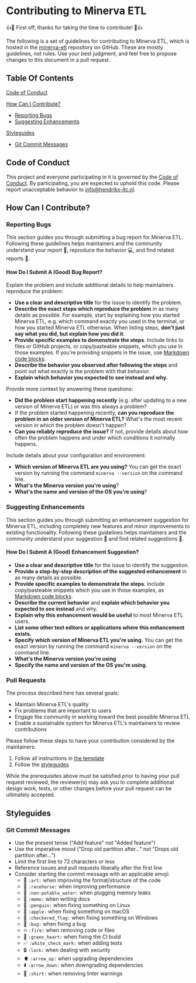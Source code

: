 # Contributing to Minerva ETL

:+1::tada: First off, thanks for taking the time to contribute! :tada::+1:

The following is a set of guidelines for contributing to Minerva ETL, which is
hosted in the [minerva-etl](https://github.com/hendrikx-itc/minerva-etl)
repository on GitHub. These are mostly guidelines, not rules. Use your best
judgment, and feel free to propose changes to this document in a pull request.

## Table Of Contents

[Code of Conduct](#code-of-conduct)

[How Can I Contribute?](#how-can-i-contribute)
  * [Reporting Bugs](#reporting-bugs)
  * [Suggesting Enhancements](#suggesting-enhancements)

[Styleguides](#styleguides)
  * [Git Commit Messages](#git-commit-messages)

## Code of Conduct

This project and everyone participating in it is governed by the [Code of
Conduct](CODE_OF_CONDUCT.md). By participating, you are expected to uphold this
code. Please report unacceptable behavior to
[info@hendrikx-itc.nl](mailto:info@hendrikx-itc.nl).

## How Can I Contribute?

### Reporting Bugs

This section guides you through submitting a bug report for Minerva ETL.
Following these guidelines helps maintainers and the community understand your
report :pencil:, reproduce the behavior :computer:, and find related reports
:mag_right:.

#### How Do I Submit A (Good) Bug Report?

Explain the problem and include additional details to help maintainers
reproduce the problem:

* **Use a clear and descriptive title** for the issue to identify the problem.
* **Describe the exact steps which reproduce the problem** in as many details
  as possible. For example, start by explaining how you started Minerva ETL,
  e.g.  which command exactly you used in the terminal, or how you started
  Minerva ETL otherwise. When listing steps, **don't just say what you did, but
  explain how you did it**.
* **Provide specific examples to demonstrate the steps**. Include links to
  files or GitHub projects, or copy/pasteable snippets, which you use in those
  examples. If you're providing snippets in the issue, use [Markdown code
  blocks](https://help.github.com/articles/markdown-basics/#multiple-lines).
* **Describe the behavior you observed after following the steps** and point
  out what exactly is the problem with that behavior.
* **Explain which behavior you expected to see instead and why.**

Provide more context by answering these questions:

* **Did the problem start happening recently** (e.g. after updating to a new
  version of Minerva ETL) or was this always a problem?
* If the problem started happening recently, **can you reproduce the problem in
  an older version of Minerva ETL?** What's the most recent version in which the
  problem doesn't happen?
* **Can you reliably reproduce the issue?** If not, provide details about how
  often the problem happens and under which conditions it normally happens.

Include details about your configuration and environment:

* **Which version of Minerva ETL are you using?** You can get the exact version by
  running the command `minerva --version` on the command line.
* **What's the Minerva version you're using**?
* **What's the name and version of the OS you're using**?

### Suggesting Enhancements

This section guides you through submitting an enhancement suggestion for
Minerva ETL, including completely new features and minor improvements to existing
functionality. Following these guidelines helps maintainers and the community
understand your suggestion :pencil: and find related suggestions :mag_right:.

#### How Do I Submit A (Good) Enhancement Suggestion?

* **Use a clear and descriptive title** for the issue to identify the suggestion.
* **Provide a step-by-step description of the suggested enhancement** in as
    many details as possible.
* **Provide specific examples to demonstrate the steps**. Include
  copy/pasteable snippets which you use in those examples, as [Markdown code
  blocks](https://help.github.com/articles/markdown-basics/#multiple-lines).
* **Describe the current behavior** and **explain which behavior you expected
  to see instead** and why.
* **Explain why this enhancement would be useful** to most Minerva ETL users.
* **List some other text editors or applications where this enhancement exists.**
* **Specify which version of Minerva ETL you're using.** You can get the exact
  version by running the command `minerva --version` on the command line.
* **What's the Minerva version you're using**
* **Specify the name and version of the OS you're using.**

### Pull Requests

The process described here has several goals:

- Maintain Minerva ETL's quality
- Fix problems that are important to users
- Engage the community in working toward the best possible Minerva ETL
- Enable a sustainable system for Minerva ETL's maintainers to review contributions

Please follow these steps to have your contribution considered by the maintainers:

1. Follow all instructions in [the template](PULL_REQUEST_TEMPLATE.md)
2. Follow the [styleguides](#styleguides)

While the prerequisites above must be satisfied prior to having your pull
request reviewed, the reviewer(s) may ask you to complete additional design
work, tests, or other changes before your pull request can be ultimately
accepted.

## Styleguides

### Git Commit Messages

* Use the present tense ("Add feature" not "Added feature")
* Use the imperative mood ("Drop old partition after..." not "Drops old
  partition after...")
* Limit the first line to 72 characters or less
* Reference issues and pull requests liberally after the first line
* Consider starting the commit message with an applicable emoji:
    * :art: `:art:` when improving the format/structure of the code
    * :racehorse: `:racehorse:` when improving performance
    * :non-potable_water: `:non-potable_water:` when plugging memory leaks
    * :memo: `:memo:` when writing docs
    * :penguin: `:penguin:` when fixing something on Linux
    * :apple: `:apple:` when fixing something on macOS
    * :checkered_flag: `:checkered_flag:` when fixing something on Windows
    * :bug: `:bug:` when fixing a bug
    * :fire: `:fire:` when removing code or files
    * :green_heart: `:green_heart:` when fixing the CI build
    * :white_check_mark: `:white_check_mark:` when adding tests
    * :lock: `:lock:` when dealing with security
    * :arrow_up: `:arrow_up:` when upgrading dependencies
    * :arrow_down: `:arrow_down:` when downgrading dependencies
    * :shirt: `:shirt:` when removing linter warnings

